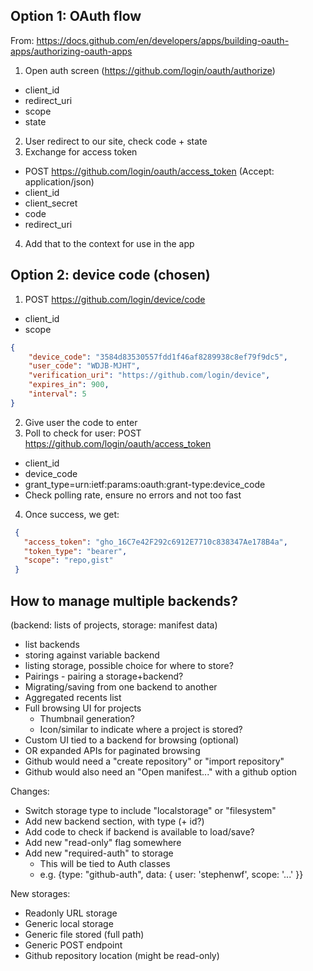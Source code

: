 ## Option 1: OAuth flow 

From: https://docs.github.com/en/developers/apps/building-oauth-apps/authorizing-oauth-apps
1. Open auth screen (https://github.com/login/oauth/authorize)
  - client_id
  - redirect_uri
  - scope
  - state
2. User redirect to our site, check code + state
3. Exchange for access token
  - POST https://github.com/login/oauth/access_token (Accept: application/json)
  - client_id
  - client_secret
  - code
  - redirect_uri
4. Add that to the context for use in the app

## Option 2: device code (chosen)

1. POST https://github.com/login/device/code
  - client_id
  - scope
```json
{
    "device_code": "3584d83530557fdd1f46af8289938c8ef79f9dc5",
    "user_code": "WDJB-MJHT",
    "verification_uri": "https://github.com/login/device",
    "expires_in": 900,
    "interval": 5
}
```

2. Give user the code to enter
3. Poll to check for user: POST https://github.com/login/oauth/access_token
  - client_id
  - device_code
  - grant_type=urn:ietf:params:oauth:grant-type:device_code
  - Check polling rate, ensure no errors and not too fast

4. Once success, we get:
```json
 {
   "access_token": "gho_16C7e42F292c6912E7710c838347Ae178B4a",
   "token_type": "bearer",
   "scope": "repo,gist"
 }
```

## How to manage multiple backends?
(backend: lists of projects, storage: manifest data)

- list backends
- storing against variable backend
- listing storage, possible choice for where to store?
- Pairings - pairing a storage+backend?
- Migrating/saving from one backend to another
- Aggregated recents list
- Full browsing UI for projects
  - Thumbnail generation?
  - Icon/similar to indicate where a project is stored?
- Custom UI tied to a backend for browsing (optional)
- OR expanded APIs for paginated browsing
- Github would need a "create repository" or "import repository"
- Github would also need an "Open manifest..." with a github option

Changes:
- Switch storage type to include "localstorage" or "filesystem"
- Add new backend section, with type (+ id?)
- Add code to check if backend is available to load/save?
- Add new "read-only" flag somewhere
- Add new "required-auth" to storage
  - This will be tied to Auth classes
  - e.g. {type: "github-auth", data: { user: 'stephenwf', scope: '...' }}

New storages:
- Readonly URL storage
- Generic local storage
- Generic file stored (full path)
- Generic POST endpoint
- Github repository location (might be read-only)
